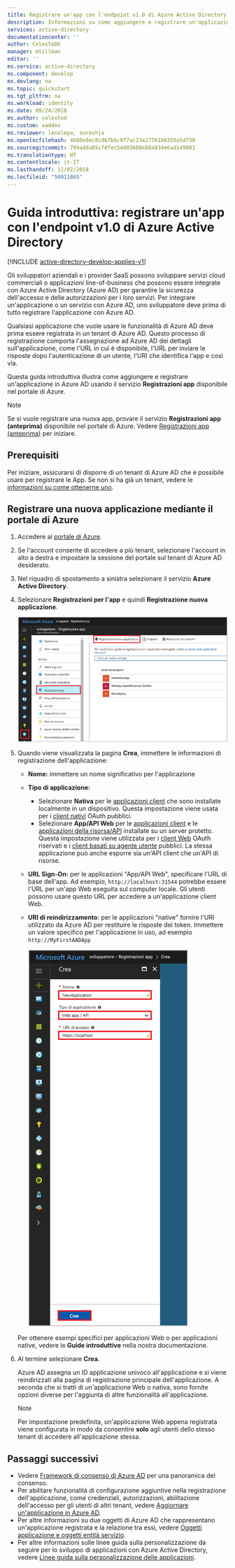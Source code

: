 ```yaml
---
title: Registrare un'app con l'endpoint v1.0 di Azure Active Directory
description: Informazioni su come aggiungere e registrare un'applicazione con l'endpoint v1.0 di Azure Active Directory (Azure AD).
services: active-directory
documentationcenter: ''
author: CelesteDG
manager: mtillman
editor: ''
ms.service: active-directory
ms.component: develop
ms.devlang: na
ms.topic: quickstart
ms.tgt_pltfrm: na
ms.workload: identity
ms.date: 09/24/2018
ms.author: celested
ms.custom: aaddev
ms.reviewer: lenalepa, sureshja
ms.openlocfilehash: 4608e9ec0cd67b6c0f7ac23e27761b0355a5d738
ms.sourcegitcommit: 799a4da85cf0fec54403688e88a934e6ad149001
ms.translationtype: HT
ms.contentlocale: it-IT
ms.lasthandoff: 11/02/2018
ms.locfileid: "50911865"
---
```

# <a name="quickstart-register-an-app-with-the-azure-active-directory-v10-endpoint"></a>Guida introduttiva: registrare un'app con l'endpoint v1.0 di Azure Active Directory

[!INCLUDE [active-directory-develop-applies-v1](../../../includes/active-directory-develop-applies-v1.md)]

Gli sviluppatori aziendali e i provider SaaS possono sviluppare servizi cloud commerciali o applicazioni line-of-business che possono essere integrate con Azure Active Directory (Azure AD) per garantire la sicurezza dell'accesso e delle autorizzazioni per i loro servizi. Per integrare un'applicazione o un servizio con Azure AD, uno sviluppatore deve prima di tutto registrare l'applicazione con Azure AD.

Qualsiasi applicazione che vuole usare le funzionalità di Azure AD deve prima essere registrata in un tenant di Azure AD. Questo processo di registrazione comporta l'assegnazione ad Azure AD dei dettagli sull'applicazione, come l'URL in cui è disponibile, l'URL per inviare le risposte dopo l'autenticazione di un utente, l'URI che identifica l'app e così via.

Questa guida introduttiva illustra come aggiungere e registrare un'applicazione in Azure AD usando il servizio **Registrazioni app** disponibile nel portale di Azure.

> [!NOTE]
> Se si vuole registrare una nuova app, provare il servizio **Registrazioni app (anteprima)** disponibile nel portale di Azure. Vedere [Registrazioni app (anteprima)](quickstart-register-app.md) per iniziare.

## <a name="prerequisites"></a>Prerequisiti

Per iniziare, assicurarsi di disporre di un tenant di Azure AD che è possibile usare per registrare le App. Se non si ha già un tenant, vedere le [informazioni su come ottenerne uno](quickstart-create-new-tenant.md).

## <a name="register-a-new-application-using-the-azure-portal"></a>Registrare una nuova applicazione mediante il portale di Azure

1. Accedere al [portale di Azure](https://portal.azure.com).
1. Se l'account consente di accedere a più tenant, selezionare l'account in alto a destra e impostare la sessione del portale sul tenant di Azure AD desiderato.
1. Nel riquadro di spostamento a sinistra selezionare il servizio **Azure Active Directory**.
1. Selezionare **Registrazioni per l'app** e quindi **Registrazione nuova applicazione**.

    ![Registrare una nuova applicazione](./media/quickstart-v1-integrate-apps-with-azure-ad/add-app-registration.png)

1. Quando viene visualizzata la pagina **Crea**, immettere le informazioni di registrazione dell'applicazione: 

    - **Nome:** immettere un nome significativo per l'applicazione
    - **Tipo di applicazione:**
      - Selezionare **Nativa** per le [applicazioni client](developer-glossary.md#client-application) che sono installate localmente in un dispositivo. Questa impostazione viene usata per i [client nativi](developer-glossary.md#native-client) OAuth pubblici.
      - Selezionare **App/API Web** per le [applicazioni client](developer-glossary.md#client-application) e le [applicazioni della risorsa/API](developer-glossary.md#resource-server) installate su un server protetto. Questa impostazione viene utilizzata per i [client Web](developer-glossary.md#web-client) OAuth riservati e i [client basati su agente utente](developer-glossary.md#user-agent-based-client) pubblici. La stessa applicazione può anche esporre sia un'API client che un'API di risorse.
    - **URL Sign-On:** per le applicazioni "App/API Web", specificare l'URL di base dell'app. Ad esempio, `http://localhost:31544` potrebbe essere l'URL per un'app Web eseguita sul computer locale. Gli utenti possono usare questo URL per accedere a un'applicazione client Web. 
    - **URI di reindirizzamento**: per le applicazioni "native" fornire l'URI utilizzato da Azure AD per restituire le risposte dei token. Immettere un valore specifico per l'applicazione in uso, ad esempio `http://MyFirstAADApp`

      ![Registrare una nuova applicazione - Crea](./media/quickstart-v1-integrate-apps-with-azure-ad/add-app-registration-create.png)

    Per ottenere esempi specifici per applicazioni Web o per applicazioni native, vedere le **Guide introduttive** nella nostra documentazione.

1. Al termine selezionare **Crea**.

    Azure AD assegna un ID applicazione univoco all'applicazione e si viene reindirizzati alla pagina di registrazione principale dell'applicazione. A seconda che si tratti di un'applicazione Web o nativa, sono fornite opzioni diverse per l'aggiunta di altre funzionalità all'applicazione.

      > [!NOTE]
      > Per impostazione predefinita, un'applicazione Web appena registrata viene configurata in modo da consentire **solo** agli utenti dello stesso tenant di accedere all'applicazione stessa.

## <a name="next-steps"></a>Passaggi successivi

- Vedere [Framework di consenso di Azure AD](consent-framework.md) per una panoramica del consenso.
- Per abilitare funzionalità di configurazione aggiuntive nella registrazione dell'applicazione, come credenziali, autorizzazioni, abilitazione dell'accesso per gli utenti di altri tenant, vedere [Aggiornare un'applicazione in Azure AD](quickstart-v1-update-azure-ad-app.md).
- Per altre informazioni su due oggetti di Azure AD che rappresentano un'applicazione registrata e la relazione tra essi, vedere [Oggetti applicazione e oggetti entità servizio](app-objects-and-service-principals.md).
- Per altre informazioni sulle linee guida sulla personalizzazione da seguire per lo sviluppo di applicazioni con Azure Active Directory, vedere [Linee guida sulla personalizzazione delle applicazioni](howto-add-branding-in-azure-ad-apps.md).
